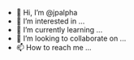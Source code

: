 - 👋 Hi, I’m @jpalpha
- 👀 I’m interested in ...
- 🌱 I’m currently learning ...
- 💞️ I’m looking to collaborate on ...
- 📫 How to reach me ...

<!---
jpalpha/jpalpha is a ✨ special ✨ repository because its `README.md` (this file) appears on your GitHub profile.
You can click the Preview link to take a look at your changes.
--->

